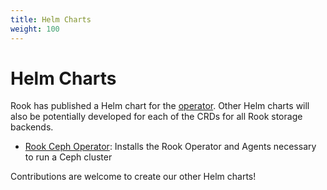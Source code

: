 ```yaml
---
title: Helm Charts
weight: 100
---
```


# Helm Charts

Rook has published a Helm chart for the [operator](helm-operator.md). Other Helm charts will also be potentially developed for each of the
CRDs for all Rook storage backends.
- [Rook Ceph Operator](helm-operator.md): Installs the Rook Operator and Agents necessary to run a Ceph cluster

Contributions are welcome to create our other Helm charts!
